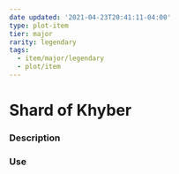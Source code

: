 ```yaml
---
date updated: '2021-04-23T20:41:11-04:00'
type: plot-item
tier: major
rarity: legendary
tags:
  - item/major/legendary
  - plot/item
---
```

 # Shard of Khyber
 
 ### Description
 
 ### Use
 
 